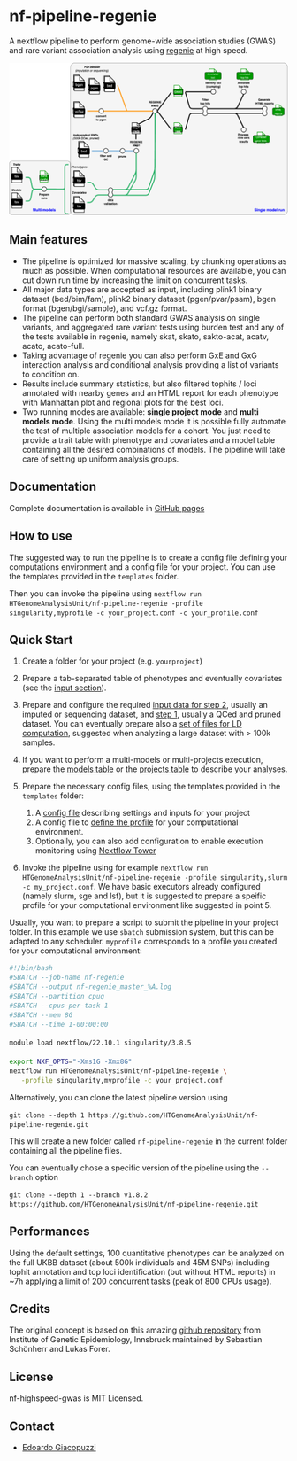 # nf-pipeline-regenie

A nextflow pipeline to perform genome-wide association studies (GWAS) and rare variant association analysis using [regenie](https://github.com/rgcgithub/regenie) at high speed.

![pipeline_diagram](docs/images/regenie_pipeline.png)

## Main features

- The pipeline is optimized for massive scaling, by chunking operations as much as possible. When computational resources are available, you can cut down run time by increasing the limit on concurrent tasks.
- All major data types are accepted as input, including plink1 binary dataset (bed/bim/fam), plink2 binary dataset (pgen/pvar/psam), bgen format (bgen/bgi/sample), and vcf.gz format.
- The pipeline can perform both standard GWAS analysis on single variants, and aggregated rare variant tests using burden test and any of the tests available in regenie, namely skat, skato, sakto-acat, acatv, acato, acato-full.
- Taking advantage of regenie you can also perform GxE and GxG interaction analysis and conditional analysis providing a list of variants to condition on.
- Results include summary statistics, but also filtered tophits / loci annotated with nearby genes and an HTML report for each phenotype with Manhattan plot and regional plots for the best loci.
- Two running modes are available: **single project mode** and **multi models mode**. Using the multi models mode it is possible fully automate the test of multiple association models for a cohort. You just need to provide a trait table with phenotype and covariates and a model table containing all the desired combinations of models. The pipeline will take care of setting up uniform analysis groups.

## Documentation

Complete documentation is available in [GitHub pages](https://htgenomeanalysisunit.github.io/nf-pipeline-regenie/)

## How to use

The suggested way to run the pipeline is to create a config file defining your computations environment and a config file for your project. You can use the templates provided in the `templates` folder.

Then you can invoke the pipeline using `nextflow run HTGenomeAnalysisUnit/nf-pipeline-regenie -profile singularity,myprofile -c your_project.conf -c your_profile.conf`

## Quick Start

1. Create a folder for your project (e.g. `yourproject`)

2. Prepare a tab-separated table of phenotypes and eventually covariates (see the [input section](docs/input-phenotype-file.md)).

3. Prepare and configure the required [input data for step 2](docs/input-full-data.md), usually an imputed or sequencing dataset, and [step 1](docs/input-indep-snps.md), usually a QCed and pruned dataset. You can eventually prepare also a [set of files for LD computation](docs/input-ld-panel.md), suggested when analyzing a large dataset with > 100k samples.

4. If you want to perform a multi-models or multi-projects execution, prepare the [models table](docs/input-models-table.md) or the [projects table](docs/input-projects-table.md) to describe your analyses.

5. Prepare the necessary config files, using the templates provided in the `templates` folder:
   1. A [config file](docs/main-parameters.md) describing settings and inputs for your project
   2. A config file to [define the profile](docs/hpc-profile.md) for your computational environment.
   3. Optionally, you can also add configuration to enable execution monitoring using [Nextflow Tower](docs/tower-monitoring.md)

6. Invoke the pipeline using for example `nextflow run HTGenomeAnalysisUnit/nf-pipeline-regenie -profile singularity,slurm -c my_project.conf`. We have basic executors already configured (namely slurm, sge and lsf), but it is suggested to prepare a speific profile for your computational environment like suggested in point 5.

Usually, you want to prepare a script to submit the pipeline in your project folder. In this example we use `sbatch` submission system, but this can be adapted to any scheduler. `myprofile` corresponds to a profile you created for your computational environment:

```bash
#!/bin/bash
#SBATCH --job-name nf-regenie
#SBATCH --output nf-regenie_master_%A.log
#SBATCH --partition cpuq
#SBATCH --cpus-per-task 1
#SBATCH --mem 8G
#SBATCH --time 1-00:00:00

module load nextflow/22.10.1 singularity/3.8.5

export NXF_OPTS="-Xms1G -Xmx8G" 
nextflow run HTGenomeAnalysisUnit/nf-pipeline-regenie \
   -profile singularity,myprofile -c your_project.conf
```

Alternatively, you can clone the latest pipeline version using

`git clone --depth 1 https://github.com/HTGenomeAnalysisUnit/nf-pipeline-regenie.git`

This will create a new folder called `nf-pipeline-regenie` in the current folder containing all the pipeline files.

You can eventually chose a specific version of the pipeline using the `--branch` option

`git clone --depth 1 --branch v1.8.2 https://github.com/HTGenomeAnalysisUnit/nf-pipeline-regenie.git`

## Performances

Using the default settings, 100 quantitative phenotypes can be analyzed on the full UKBB dataset (about 500k individuals and 45M SNPs) including tophit annotation and top loci identification (but without HTML reports) in ~7h applying a limit of 200 concurrent tasks (peak of 800 CPUs usage).

## Credits

The original concept is based on this amazing [github repository](https://github.com/genepi/nf-gwas) from Institute of Genetic Epidemiology, Innsbruck maintained by Sebastian Schönherr and Lukas Forer.

## License

nf-highspeed-gwas is MIT Licensed.

## Contact

- [Edoardo Giacopuzzi](mailto:edoardo.giacopuzzi@fht.org)
